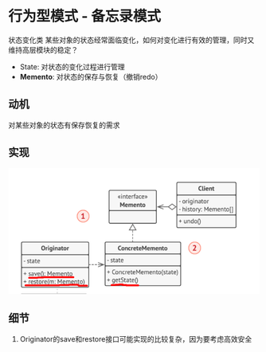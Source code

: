 # 行为型模式 - 备忘录模式
状态变化类
某些对象的状态经常面临变化，如何对变化进行有效的管理，同时又维持高层模块的稳定？
- State: 对状态的变化过程进行管理
- **Memento**: 对状态的保存与恢复（撤销redo）
## 动机
对某些对象的状态有保存恢复的需求
## 实现
![UML](pics/35_Memento_UML.png)
## 细节
1. Originator的save和restore接口可能实现的比较复杂，因为要考虑高效安全